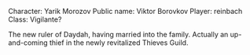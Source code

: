 Character: Yarik Morozov
Public name: Viktor Borovkov
Player: reinbach
Class: Vigilante?

The new ruler of Daydah, having married into the family. Actually an up-and-coming thief in the newly revitalized Thieves Guild.
